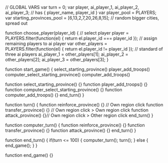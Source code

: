 // GLOBAL VARS
var turn = 0;
var player, ai_player_1, ai_player_2, ai_player_3; // has { player_name, player_id }
var player_pool = PLAYERS;
var starting_provinces_pool = [6,13,2,7,20,26,8,15]; // random bigger cities, spread out

function choose_player(player_id) {
  // select player
  player = PLAYERS.filter(function(el) { return el.player_id === player_id });
  // assign remaining players to ai player
  var other_players = PLAYERS.filter(function(el) { return el.player_id != player_id });
  // standard of three ai players
  ai_player_1 = other_players[1];
  ai_player_2 = other_players[2];
  ai_player_3 = other_players[3];
}

function start_game() {
  select_starting_province()
  player_add_troops()
  computer_select_starting_province()
  computer_add_troops()





  function select_starting_province() {}
  function player_add_troops() {}
  function computer_select_starting_province() {}
  function computer_add_troops() {}
  end_turn()
}

function turn() {
  function reinforce_province() {} // Own region click
  function transfer_province() {} // Own region click > Own region click
  function attack_province() {}// Own region click > Other region click
  end_turn()
}

function computer_turn() {
  function reinforce_province() {}
  function transfer_province() {}
  function attack_province() {}
  end_turn()
}

function end_turn() {
  if(turn <= 100) {
    computer_turn();
    turn();
  } else {
    end_game();
  }
}

function end_game() {}
